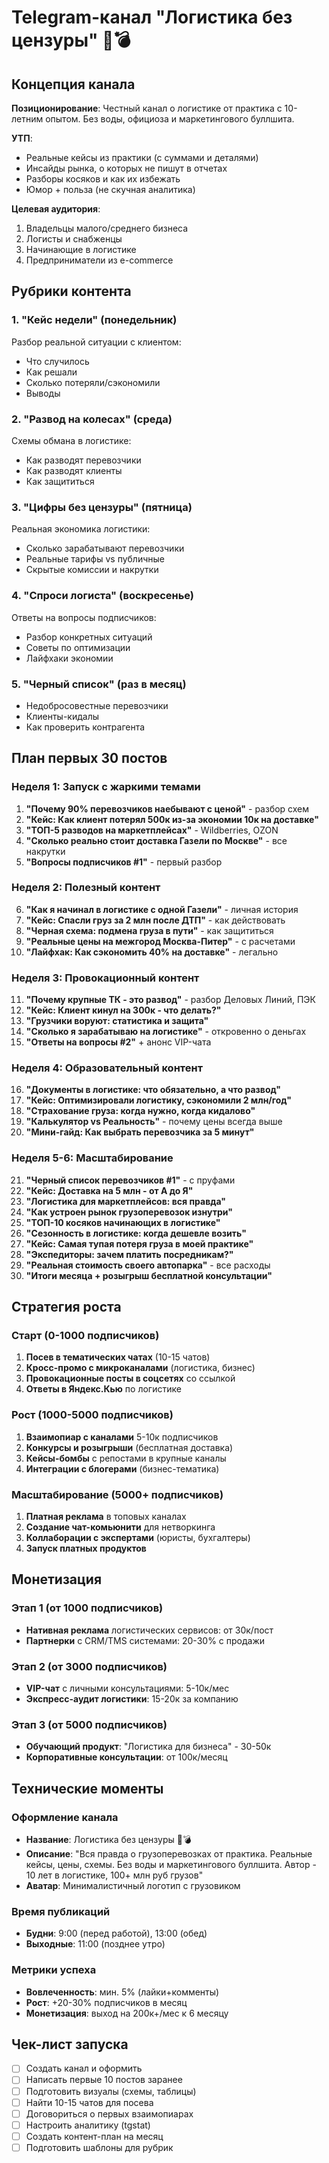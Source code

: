 # Telegram-канал "Логистика без цензуры" 🚛💣

## Концепция канала

**Позиционирование**: Честный канал о логистике от практика с 10-летним опытом. Без воды, официоза и маркетингового буллшита.

**УТП**: 
- Реальные кейсы из практики (с суммами и деталями)
- Инсайды рынка, о которых не пишут в отчетах
- Разборы косяков и как их избежать
- Юмор + польза (не скучная аналитика)

**Целевая аудитория**:
1. Владельцы малого/среднего бизнеса
2. Логисты и снабженцы
3. Начинающие в логистике
4. Предприниматели из e-commerce

## Рубрики контента

### 1. **"Кейс недели"** (понедельник)
Разбор реальной ситуации с клиентом:
- Что случилось
- Как решали
- Сколько потеряли/сэкономили
- Выводы

### 2. **"Развод на колесах"** (среда)
Схемы обмана в логистике:
- Как разводят перевозчики
- Как разводят клиенты
- Как защититься

### 3. **"Цифры без цензуры"** (пятница)
Реальная экономика логистики:
- Сколько зарабатывают перевозчики
- Реальные тарифы vs публичные
- Скрытые комиссии и накрутки

### 4. **"Спроси логиста"** (воскресенье)
Ответы на вопросы подписчиков:
- Разбор конкретных ситуаций
- Советы по оптимизации
- Лайфхаки экономии

### 5. **"Черный список"** (раз в месяц)
- Недобросовестные перевозчики
- Клиенты-кидалы
- Как проверить контрагента

## План первых 30 постов

### Неделя 1: Запуск с жаркими темами
1. **"Почему 90% перевозчиков наебывают с ценой"** - разбор схем
2. **"Кейс: Как клиент потерял 500к из-за экономии 10к на доставке"**
3. **"ТОП-5 разводов на маркетплейсах"** - Wildberries, OZON
4. **"Сколько реально стоит доставка Газели по Москве"** - все накрутки
5. **"Вопросы подписчиков #1"** - первый разбор

### Неделя 2: Полезный контент
6. **"Как я начинал в логистике с одной Газели"** - личная история
7. **"Кейс: Спасли груз за 2 млн после ДТП"** - как действовать
8. **"Черная схема: подмена груза в пути"** - как защититься
9. **"Реальные цены на межгород Москва-Питер"** - с расчетами
10. **"Лайфхак: Как сэкономить 40% на доставке"** - легально

### Неделя 3: Провокационный контент
11. **"Почему крупные ТК - это развод"** - разбор Деловых Линий, ПЭК
12. **"Кейс: Клиент кинул на 300к - что делать?"**
13. **"Грузчики воруют: статистика и защита"**
14. **"Сколько я зарабатываю на логистике"** - откровенно о деньгах
15. **"Ответы на вопросы #2"** + анонс VIP-чата

### Неделя 4: Образовательный контент
16. **"Документы в логистике: что обязательно, а что развод"**
17. **"Кейс: Оптимизировали логистику, сэкономили 2 млн/год"**
18. **"Страхование груза: когда нужно, когда кидалово"**
19. **"Калькулятор vs Реальность"** - почему цены всегда выше
20. **"Мини-гайд: Как выбрать перевозчика за 5 минут"**

### Неделя 5-6: Масштабирование
21. **"Черный список перевозчиков #1"** - с пруфами
22. **"Кейс: Доставка на 5 млн - от А до Я"**
23. **"Логистика для маркетплейсов: вся правда"**
24. **"Как устроен рынок грузоперевозок изнутри"**
25. **"ТОП-10 косяков начинающих в логистике"**
26. **"Сезонность в логистике: когда дешевле возить"**
27. **"Кейс: Самая тупая потеря груза в моей практике"**
28. **"Экспедиторы: зачем платить посредникам?"**
29. **"Реальная стоимость своего автопарка"** - все расходы
30. **"Итоги месяца + розыгрыш бесплатной консультации"**

## Стратегия роста

### Старт (0-1000 подписчиков)
1. **Посев в тематических чатах** (10-15 чатов)
2. **Кросс-промо с микроканалами** (логистика, бизнес)
3. **Провокационные посты в соцсетях** со ссылкой
4. **Ответы в Яндекс.Кью** по логистике

### Рост (1000-5000 подписчиков)
1. **Взаимопиар с каналами** 5-10к подписчиков
2. **Конкурсы и розыгрыши** (бесплатная доставка)
3. **Кейсы-бомбы** с репостами в крупные каналы
4. **Интеграции с блогерами** (бизнес-тематика)

### Масштабирование (5000+ подписчиков)
1. **Платная реклама** в топовых каналах
2. **Создание чат-комьюнити** для нетворкинга
3. **Коллаборации с экспертами** (юристы, бухгалтеры)
4. **Запуск платных продуктов**

## Монетизация

### Этап 1 (от 1000 подписчиков)
- **Нативная реклама** логистических сервисов: от 30к/пост
- **Партнерки** с CRM/TMS системами: 20-30% с продажи

### Этап 2 (от 3000 подписчиков)
- **VIP-чат** с личными консультациями: 5-10к/мес
- **Экспресс-аудит логистики**: 15-20к за компанию

### Этап 3 (от 5000 подписчиков)
- **Обучающий продукт**: "Логистика для бизнеса" - 30-50к
- **Корпоративные консультации**: от 100к/месяц

## Технические моменты

### Оформление канала
- **Название**: Логистика без цензуры 🚛💣
- **Описание**: "Вся правда о грузоперевозках от практика. Реальные кейсы, цены, схемы. Без воды и маркетингового буллшита. Автор - 10 лет в логистике, 100+ млн руб грузов"
- **Аватар**: Минималистичный логотип с грузовиком

### Время публикаций
- **Будни**: 9:00 (перед работой), 13:00 (обед)
- **Выходные**: 11:00 (позднее утро)

### Метрики успеха
- **Вовлеченность**: мин. 5% (лайки+комменты)
- **Рост**: +20-30% подписчиков в месяц
- **Монетизация**: выход на 200к+/мес к 6 месяцу

## Чек-лист запуска

- [ ] Создать канал и оформить
- [ ] Написать первые 10 постов заранее
- [ ] Подготовить визуалы (схемы, таблицы)
- [ ] Найти 10-15 чатов для посева
- [ ] Договориться о первых взаимопиарах
- [ ] Настроить аналитику (tgstat)
- [ ] Создать контент-план на месяц
- [ ] Подготовить шаблоны для рубрик